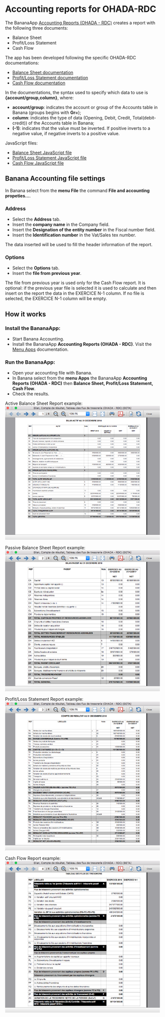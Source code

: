 # Accounting reports for OHADA-RDC

The BananaApp [Accounting Reports (OHADA - RDC)](https://www.banana.ch/apps/fr/node/9093) creates a report with the following three documents:
* Balance Sheet
* Profit/Loss Statement
* Cash Flow

The app has been developed following the specific OHADA-RDC documentations:
* [Balance Sheet documentation](https://github.com/BananaAccounting/Africa/blob/master/RDC/statements/balancesheet/balancesheet_documentation.pdf)
* [Profit/Loss Statement documentation](https://github.com/BananaAccounting/Africa/blob/master/RDC/statements/profitlossstatement/profitlosstatement_documentation.pdf)
* [Cash Flow documentation](https://github.com/BananaAccounting/Africa/blob/master/RDC/statements/cashflow/cashflow_documentation.pdf)

In the documentations, the syntax used to specify which data to use is **{account/group,column}**, where:
* **account/group**: indicates the account or group of the Accounts table in Banana (groups begins with **Gr=**);
* **column**: indicates the type of data (Opening, Debit, Credit, Total(debit-credit)) of the Accounts table in Banana;
* **(-1)**: indicates that the value must be inverted. If positive inverts to a negative value, if negative inverts to a positive value.

JavaScript files:
* [Balance Sheet JavaScript file](https://raw.githubusercontent.com/BananaAccounting/Africa/master/RDC/statements/balancesheet/ch.banana.africa.balancesheetrdc.js)
* [Profit/Loss Statement JavaScript file](https://raw.githubusercontent.com/BananaAccounting/Africa/master/RDC/statements/profitlossstatement/ch.banana.africa.profitlossstatementrdc.js)
* [Cash Flow JavaScript file](https://raw.githubusercontent.com/BananaAccounting/Africa/master/RDC/statements/cashflow/ch.banana.africa.cashflowrdc.js)


## Banana Accounting file settings
In Banana select from the **menu File** the command **File and accounting propeties...**.
### Address
* Select the **Address** tab.
* Insert the **company name** in the Company field.
* Insert the **Designation of the entity number** in the Fiscal number field.
* Insert the **Identification number** in the Vat/Sales tex number.

The data inserted will be used to fill the header information of the report.

### Options
* Select the **Options** tab.
* Insert the **file from previous year**. 

The file from previous year is used only for the Cash Flow report.
It is optional: if the previous year file is selected it is used to calculate and then insert on the report the data in the EXERCICE N-1 column. If no file is selected, the EXERCICE N-1 column will be empty.


## How it works

### Install the BananaApp:
* Start Banana Accounting.
* Install the BananaApp **Accounting Reports (OHADA - RDC)**. Visit the [Menu Apps](https://www.banana.ch/doc9/en/node/4727) documentation.

### Run the BananaApp:
* Open your accounting file with Banana.
* In Banana select from the **menu Apps** the BananaApp **Accounting Reports (OHADA - RDC)** then **Balance Sheet, Profit/Loss Statement, Cash Flow**.
* Check the results.

Active Balance Sheet Report example:
![Active Balance Sheet Report Example](https://raw.githubusercontent.com/BananaAccounting/Africa/master/RDC/statements/balancesheet/images/balancesheet_active_report.png)

Passive Balance Sheet Report example:
![Passive Balance Sheet Report Example](https://raw.githubusercontent.com/BananaAccounting/Africa/master/RDC/statements/balancesheet/images/balancesheet_passive_report.png)

Profit/Loss Statement Report example:
![Profit/Loss Statement Report Example](https://raw.githubusercontent.com/BananaAccounting/Africa/master/RDC/statements/profitlossstatement/images/profitlossstatement_report.png)

Cash Flow Report example:
![Cash Flow Report Example](https://raw.githubusercontent.com/BananaAccounting/Africa/master/RDC/statements/cashflow/images/banana_report.png)
